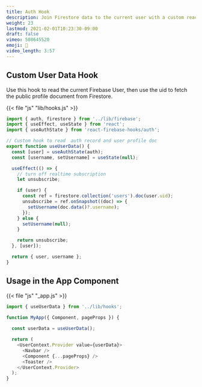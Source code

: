 ```yaml
---
title: Auth Hook
description: Join Firestore data to the current user with a custom react hook
weight: 23
lastmod: 2021-02-01T10:23:30-09:00
draft: false
vimeo: 508645520
emoji: 🎣
video_length: 3:57
---
```


## Custom User Data Hook

Use this hook to read the current Firebase User, then use the uid to fetch the public profile document from Firestore. 

{{< file "js" "lib/hooks.js" >}}
```javascript
import { auth, firestore } from '../lib/firebase';
import { useEffect, useState } from 'react';
import { useAuthState } from 'react-firebase-hooks/auth';

// Custom hook to read  auth record and user profile doc
export function useUserData() {
  const [user] = useAuthState(auth);
  const [username, setUsername] = useState(null);

  useEffect(() => {
    // turn off realtime subscription
    let unsubscribe;

    if (user) {
      const ref = firestore.collection('users').doc(user.uid);
      unsubscribe = ref.onSnapshot((doc) => {
        setUsername(doc.data()?.username);
      });
    } else {
      setUsername(null);
    }

    return unsubscribe;
  }, [user]);

  return { user, username };
}
```

## Usage in the App Component

{{< file "js" "_app.js" >}}
```javascript
import { useUserData } from '../lib/hooks';

function MyApp({ Component, pageProps }) {
  
  const userData = useUserData();

  return (
    <UserContext.Provider value={userData}>
      <Navbar />
      <Component {...pageProps} />
      <Toaster />
    </UserContext.Provider>
  );
}
```